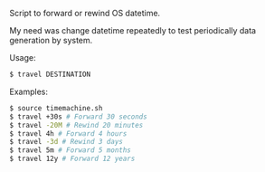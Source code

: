 Script to forward or rewind OS datetime.

My need was change datetime repeatedly to test periodically data generation by system.

Usage:

```sh
$ travel DESTINATION
```

Examples:

```sh
$ source timemachine.sh
$ travel +30s # Forward 30 seconds
$ travel -20M # Rewind 20 minutes
$ travel 4h # Forward 4 hours
$ travel -3d # Rewind 3 days
$ travel 5m # Forward 5 months
$ travel 12y # Forward 12 years
```



